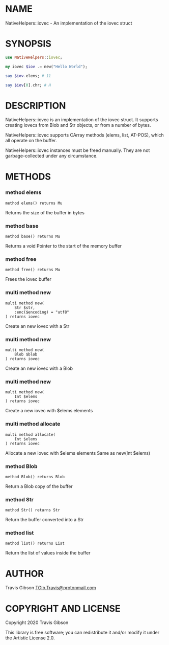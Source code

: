 NAME
====

NativeHelpers::iovec - An implementation of the iovec struct

SYNOPSIS
========

```raku
use NativeHelpers::iovec;

my iovec $iov .= new("Hello World");

say $iov.elems; # 11

say $iov[0].chr; # H
```

DESCRIPTION
===========

NativeHelpers::iovec is an implementation of the iovec struct. It supports creating iovecs from Blob and Str objects, or from a number of bytes.

NativeHelpers::iovec supports CArray methods (elems, list, AT-POS), which all operate on the buffer.

NativeHelpers::iovec instances must be freed manually. They are not garbage-collected under any circumstance.

METHODS
=======

### method elems

```perl6
method elems() returns Mu
```

Returns the size of the buffer in bytes

### method base

```perl6
method base() returns Mu
```

Returns a void Pointer to the start of the memory buffer

### method free

```perl6
method free() returns Mu
```

Frees the iovec buffer

### multi method new

```perl6
multi method new(
    Str $str,
    :enc($encoding) = "utf8"
) returns iovec
```

Create an new iovec with a Str

### multi method new

```perl6
multi method new(
    Blob $blob
) returns iovec
```

Create an new iovec with a Blob

### multi method new

```perl6
multi method new(
    Int $elems
) returns iovec
```

Create a new iovec with $elems elements

### multi method allocate

```perl6
multi method allocate(
    Int $elems
) returns iovec
```

Allocate a new iovec with $elems elements Same as new(Int $elems)

### method Blob

```perl6
method Blob() returns Blob
```

Return a Blob copy of the buffer

### method Str

```perl6
method Str() returns Str
```

Return the buffer converted into a Str

### method list

```perl6
method list() returns List
```

Return the list of values inside the buffer

AUTHOR
======

Travis Gibson <TGib.Travis@protonmail.com>

COPYRIGHT AND LICENSE
=====================

Copyright 2020 Travis Gibson

This library is free software; you can redistribute it and/or modify it under the Artistic License 2.0.

